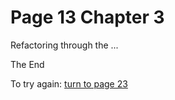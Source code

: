 # Page 13 Chapter 3

Refactoring through the ...

The End

To try again: [turn to page 23](../page-23/README.md)
